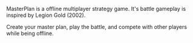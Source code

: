 MasterPlan is a offline multiplayer strategy game. It's battle gameplay is inspired by Legion Gold (2002).

Create your master plan, play the battle, and compete with other players while being offline.